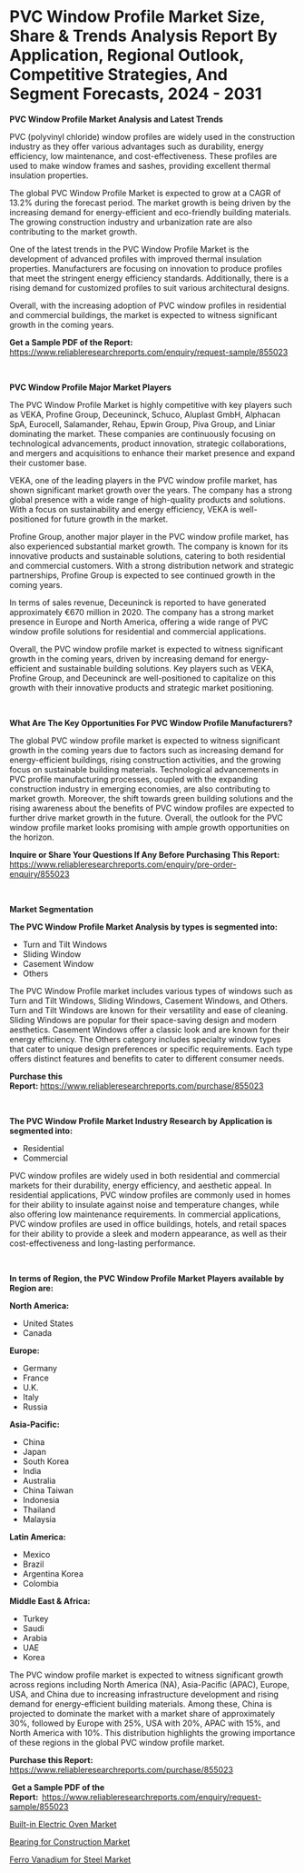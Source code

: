 <p><h1>PVC Window Profile Market Size, Share & Trends Analysis Report By Application, Regional Outlook, Competitive Strategies, And Segment Forecasts, 2024 - 2031</h1></p><p><strong>PVC Window Profile Market Analysis and Latest Trends</strong></p>
<p><p>PVC (polyvinyl chloride) window profiles are widely used in the construction industry as they offer various advantages such as durability, energy efficiency, low maintenance, and cost-effectiveness. These profiles are used to make window frames and sashes, providing excellent thermal insulation properties.</p><p>The global PVC Window Profile Market is expected to grow at a CAGR of 13.2% during the forecast period. The market growth is being driven by the increasing demand for energy-efficient and eco-friendly building materials. The growing construction industry and urbanization rate are also contributing to the market growth.</p><p>One of the latest trends in the PVC Window Profile Market is the development of advanced profiles with improved thermal insulation properties. Manufacturers are focusing on innovation to produce profiles that meet the stringent energy efficiency standards. Additionally, there is a rising demand for customized profiles to suit various architectural designs.</p><p>Overall, with the increasing adoption of PVC window profiles in residential and commercial buildings, the market is expected to witness significant growth in the coming years.</p></p>
<p><strong>Get a Sample PDF of the Report:&nbsp;</strong> <a href="https://www.reliableresearchreports.com/enquiry/request-sample/855023">https://www.reliableresearchreports.com/enquiry/request-sample/855023</a></p>
<p>&nbsp;</p>
<p><strong>PVC Window Profile Major Market Players</strong></p>
<p><p>The PVC Window Profile Market is highly competitive with key players such as VEKA, Profine Group, Deceuninck, Schuco, Aluplast GmbH, Alphacan SpA, Eurocell, Salamander, Rehau, Epwin Group, Piva Group, and Liniar dominating the market. These companies are continuously focusing on technological advancements, product innovation, strategic collaborations, and mergers and acquisitions to enhance their market presence and expand their customer base.</p><p>VEKA, one of the leading players in the PVC window profile market, has shown significant market growth over the years. The company has a strong global presence with a wide range of high-quality products and solutions. With a focus on sustainability and energy efficiency, VEKA is well-positioned for future growth in the market.</p><p>Profine Group, another major player in the PVC window profile market, has also experienced substantial market growth. The company is known for its innovative products and sustainable solutions, catering to both residential and commercial customers. With a strong distribution network and strategic partnerships, Profine Group is expected to see continued growth in the coming years.</p><p>In terms of sales revenue, Deceuninck is reported to have generated approximately €670 million in 2020. The company has a strong market presence in Europe and North America, offering a wide range of PVC window profile solutions for residential and commercial applications.</p><p>Overall, the PVC window profile market is expected to witness significant growth in the coming years, driven by increasing demand for energy-efficient and sustainable building solutions. Key players such as VEKA, Profine Group, and Deceuninck are well-positioned to capitalize on this growth with their innovative products and strategic market positioning.</p></p>
<p>&nbsp;</p>
<p><strong>What Are The Key Opportunities For PVC Window Profile Manufacturers?</strong></p>
<p><p>The global PVC window profile market is expected to witness significant growth in the coming years due to factors such as increasing demand for energy-efficient buildings, rising construction activities, and the growing focus on sustainable building materials. Technological advancements in PVC profile manufacturing processes, coupled with the expanding construction industry in emerging economies, are also contributing to market growth. Moreover, the shift towards green building solutions and the rising awareness about the benefits of PVC window profiles are expected to further drive market growth in the future. Overall, the outlook for the PVC window profile market looks promising with ample growth opportunities on the horizon.</p></p>
<p><strong>Inquire or Share Your Questions If Any Before Purchasing This Report:</strong> <a href="https://www.reliableresearchreports.com/enquiry/pre-order-enquiry/855023">https://www.reliableresearchreports.com/enquiry/pre-order-enquiry/855023</a></p>
<p>&nbsp;</p>
<p><strong>Market Segmentation</strong></p>
<p><strong>The PVC Window Profile Market Analysis by types is segmented into:</strong></p>
<p><ul><li>Turn and Tilt Windows</li><li>Sliding Window</li><li>Casement Window</li><li>Others</li></ul></p>
<p><p>The PVC Window Profile market includes various types of windows such as Turn and Tilt Windows, Sliding Windows, Casement Windows, and Others. Turn and Tilt Windows are known for their versatility and ease of cleaning. Sliding Windows are popular for their space-saving design and modern aesthetics. Casement Windows offer a classic look and are known for their energy efficiency. The Others category includes specialty window types that cater to unique design preferences or specific requirements. Each type offers distinct features and benefits to cater to different consumer needs.</p></p>
<p><strong>Purchase this Report:&nbsp;</strong><a href="https://www.reliableresearchreports.com/purchase/855023">https://www.reliableresearchreports.com/purchase/855023</a></p>
<p>&nbsp;</p>
<p><strong>The PVC Window Profile Market Industry Research by Application is segmented into:</strong></p>
<p><ul><li>Residential</li><li>Commercial</li></ul></p>
<p><p>PVC window profiles are widely used in both residential and commercial markets for their durability, energy efficiency, and aesthetic appeal. In residential applications, PVC window profiles are commonly used in homes for their ability to insulate against noise and temperature changes, while also offering low maintenance requirements. In commercial applications, PVC window profiles are used in office buildings, hotels, and retail spaces for their ability to provide a sleek and modern appearance, as well as their cost-effectiveness and long-lasting performance.</p></p>
<p>&nbsp;</p>
<p><strong>In terms of Region, the PVC Window Profile Market Players available by Region are:</strong></p>
<p>
    <p> <strong> North America: </strong>
        <ul>
            <li>United States</li>
            <li>Canada</li>
        </ul>
        </p> 
    <p> <strong> Europe: </strong>
        <ul>
            <li>Germany</li>
            <li>France</li>
            <li>U.K.</li>
            <li>Italy</li>
            <li>Russia</li>
        </ul>
        </p> 
    <p> <strong> Asia-Pacific: </strong>
        <ul>
            <li>China</li>
            <li>Japan</li>
            <li>South Korea</li>
            <li>India</li>
            <li>Australia</li>
            <li>China Taiwan</li>
            <li>Indonesia</li>
            <li>Thailand</li>
            <li>Malaysia</li>
        </ul>
        </p> 
    <p> <strong> Latin America: </strong>
        <ul>
            <li>Mexico</li>
            <li>Brazil</li>
            <li>Argentina Korea</li>
            <li>Colombia</li>
        </ul>
        </p> 
    <p> <strong> Middle East & Africa: </strong>
        <ul>
            <li>Turkey</li>
            <li>Saudi</li>
            <li>Arabia</li>
            <li>UAE</li>
            <li>Korea</li>
        </ul>
    </p>
    </p>
<p><p>The PVC window profile market is expected to witness significant growth across regions including North America (NA), Asia-Pacific (APAC), Europe, USA, and China due to increasing infrastructure development and rising demand for energy-efficient building materials. Among these, China is projected to dominate the market with a market share of approximately 30%, followed by Europe with 25%, USA with 20%, APAC with 15%, and North America with 10%. This distribution highlights the growing importance of these regions in the global PVC window profile market.</p></p>
<p><strong>Purchase this Report: </strong><a href="https://www.reliableresearchreports.com/purchase/855023">https://www.reliableresearchreports.com/purchase/855023</a></p>
<p>&nbsp;<strong>Get a Sample PDF of the Report:&nbsp;&nbsp;</strong><a href="https://www.reliableresearchreports.com/enquiry/request-sample/855023">https://www.reliableresearchreports.com/enquiry/request-sample/855023</a></p>
<p><strong></strong></p>
<p><p><a href="https://view.publitas.com/reportprime-1/built-in-electric-oven-market-research-report-the-key-to-successful-business-strategy-forecasted-for-period-from-2023-2030/">Built-in Electric Oven Market</a></p><p><a href="https://view.publitas.com/reportprime-1/bearing-for-construction-market-size-growing-and-forecasted-for-period-from-2023-2030-and-provides-complete-market-analysis-of-this-market/">Bearing for Construction Market</a></p><p><a href="https://view.publitas.com/reportprime-1/ferro-vanadium-for-steel-market-challenges-opportunities-and-growth-drivers-and-major-market-players-forecasted-for-period-from-2023-2030/">Ferro Vanadium for Steel Market</a></p></p>